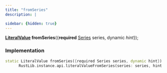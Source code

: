 ```yaml
---
title: "fromSeries"
description: |

sidebar: {hidden: true}
---
```

<span class="dart-code"><strong>[LiteralValue] fromSeries</strong>({<span class="nobr"><strong>required</strong> [Series] series</span>, <span class="nobr">dynamic <i>hint</i></span>});</span>


### Implementation
```dart
static LiteralValue fromSeries({required Series series, dynamic hint}) =>
      RustLib.instance.api.literalValueFromSeries(series: series, hint: hint);
```

[LiteralValue]: /reference/classes/literalvalue
[Series]: /reference/classes/series